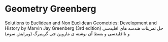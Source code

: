 # Geometry Greenberg
Solutions to Euclidean and Non Euclidean Geometries: Development and History by Marvin Jay Greenberg (3rd edition)
حل تمرینات هندسه های اقلیدسی و نااقلیدسی و بسط آن نوشته ی ماروین جی گرینبرگ (ویرایش سوم)

